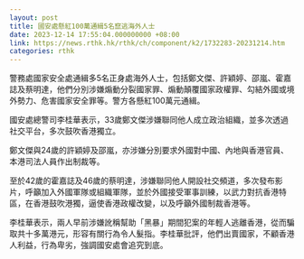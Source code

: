 ```yaml
---
layout: post
title: 國安處懸紅100萬通緝5名竄逃海外人士
date: 2023-12-14 17:55:04.000000000 +08:00
link: https://news.rthk.hk/rthk/ch/component/k2/1732283-20231214.htm
categories: rthk
---
```


警務處國家安全處通緝多5名正身處海外人士，包括鄭文傑、許穎婷、邵嵐、霍嘉誌及蔡明達，他們分別涉嫌煽動分裂國家罪、煽動顛覆國家政權罪、勾結外國或境外勢力、危害國家安全罪等。警方各懸紅100萬元通緝。

國安處總警司李桂華表示，33歲鄭文傑涉嫌聯同他人成立政治組織，並多次透過社交平台，多次鼓吹香港獨立。

鄭文傑與24歲的許穎婷及邵嵐，亦涉嫌分別要求外國對中國、內地與香港官員、本港司法人員作出制裁等。

至於42歲的霍嘉誌及46歲的蔡明達，涉嫌聯同他人開設社交頻道，多次發布影片，呼籲加入外國軍隊或組織軍隊，並於外國接受軍事訓練，以武力對抗香港特區，在香港鼓吹港獨，逼使香港政權改變，以及呼籲外國制裁香港等。

李桂華表示，兩人早前涉嫌訛稱幫助「黑暴」期間犯案的年輕人逃離香港，從而騙取共十多萬港元，形容有關行為令人髮指。李桂華批評，他們出賣國家，不顧香港人利益，行為卑劣，強調國安處會追究到底。
